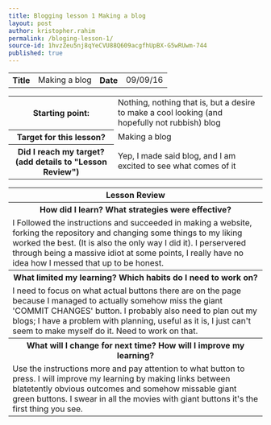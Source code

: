 ```yaml
---
title: Blogging lesson 1 Making a blog
layout: post
author: kristopher.rahim
permalink: /bloging-lesson-1/
source-id: 1hvzZeu5nj8qYeCVU88Q609acgfhUpBX-G5wRUwm-744
published: true
---
```

<table>
  <tr>
    <th>Title</th>
    <td>Making a blog</td>
    <th>Date</th>
    <td>09/09/16</td>
  </tr>
</table>


<table>
  <tr>
    <th>Starting point:</th>
    <td>Nothing, nothing that is, but a desire to make a cool looking (and hopefully not rubbish) blog</td>
  </tr>
  <tr>
    <th>Target for this lesson?</th>
    <td>Making a blog</td>
  </tr>
  <tr>
    <th>Did I reach my target? 
(add details to "Lesson Review")</th>
    <td> Yep, I made said blog, and I am excited to see what comes of it</td>
  </tr>
</table>


<table>
  <tr>
    <th>Lesson Review</th>
  </tr>
  <tr>
    <th>How did I learn? What strategies were effective? </th>
  </tr>
  <tr>
    <td>I Followed the instructions and succeeded in making a website, forking the repository and changing some things to my liking worked the best. (It is also the only way I did it). I perservered through being a massive idiot at some points, I really have no idea how I messed that up to be honest.</td>
  </tr>
  <tr>
    <th>What limited my learning? Which habits do I need to work on? </th>
  </tr>
  <tr>
    <td>I need to focus on what actual buttons there are on the page because I managed to actually somehow miss the giant 'COMMIT CHANGES' button. I probably also need to plan out my blogs; I have a problem with planning, useful as it is, I just can't seem to make myself do it. Need to work on that. </td>
  </tr>
  <tr>
    <th>What will I change for next time? How will I improve my learning?</th>
  </tr>
  <tr>
    <td>Use the instructions more and pay attention to what button to press. I will improve my learning by making links between blatetently obvious outcomes and somehow missable giant green buttons. I swear in all the movies with giant buttons it's the first thing you see. </td>
  </tr>
</table>


